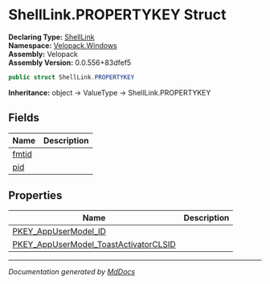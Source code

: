 ﻿<!--  
  <auto-generated>   
    The contents of this file were generated by a tool.  
    Changes to this file may be list if the file is regenerated  
  </auto-generated>   
-->

# ShellLink.PROPERTYKEY Struct

**Declaring Type:** [ShellLink](../index.md)  
**Namespace:** [Velopack.Windows](../../index.md)  
**Assembly:** Velopack  
**Assembly Version:** 0.0.556+83dfef5

```csharp
public struct ShellLink.PROPERTYKEY
```

**Inheritance:** object → ValueType → ShellLink.PROPERTYKEY

## Fields

| Name                     | Description |
| ------------------------ | ----------- |
| [fmtid](fields/fmtid.md) |             |
| [pid](fields/pid.md)     |             |

## Properties

| Name                                                                                           | Description |
| ---------------------------------------------------------------------------------------------- | ----------- |
| [PKEY\_AppUserModel\_ID](properties/PKEY_AppUserModel_ID.md)                                   |             |
| [PKEY\_AppUserModel\_ToastActivatorCLSID](properties/PKEY_AppUserModel_ToastActivatorCLSID.md) |             |

___

*Documentation generated by [MdDocs](https://github.com/ap0llo/mddocs)*
